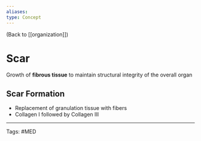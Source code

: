 ```yaml
---
aliases: 
type: Concept
---
```


(Back to [[organization]])

# Scar

Growth of **fibrous tissue** to maintain structural integrity of the overall organ
## Scar Formation
- Replacement of granulation tissue with fibers
- Collagen I followed by Collagen III

---
Tags: #MED